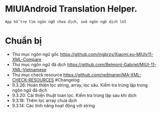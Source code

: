 # MIUIAndroid Translation Helper.
	App hỗ trợ tìm ngôn ngữ chưa dịch, sửa ngôn ngữ dịch lỗi
# Chuẩn bị
- Thư mục ngôn ngữ gốc https://github.com/ingbrzy/Xiaomi.eu-MIUIv11-XML-Compare
- Thư mục ngôn ngữ đã dịch https://github.com/Belmont-Gabriel/MIUI-11-XML-Vietnamese
- Thư mục check resource https://github.com/redmaner/MA-XML-CHECK-RESOURCES
#Changelog
- 9.3.26: Hoàn thiện lọc string, array, lọc sâu. Kiểm tra trùng lặp trong ngôn ngữ đã dịch
- 9.3.20: Cải thiện thuật toán lọc. Kiểm tra trùng lặp sau khi dịch
- 9.3.18: Thêm lọc array chưa dịch
- 9.3.14: Các tính năng hoạt động với string